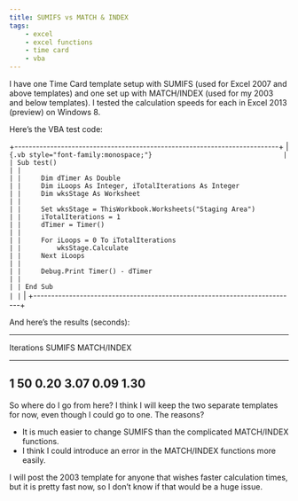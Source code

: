 ```yaml
---
title: SUMIFS vs MATCH & INDEX
tags: 
    - excel
    - excel functions
    - time card
    - vba
---
```


I have one Time Card template setup with SUMIFS (used for Excel 2007 and
above templates) and one set up with MATCH/INDEX (used for my 2003 and
below templates). I tested the calculation speeds for each in Excel 2013
(preview) on Windows 8.

Here’s the VBA test code:

+--------------------------------------------------------------------------+
| ``` {.vb style="font-family:monospace;"}                                 |
| Sub test()                                                               |
|                                                                          |
|     Dim dTimer As Double                                                 |
|     Dim iLoops As Integer, iTotalIterations As Integer                   |
|     Dim wksStage As Worksheet                                            |
|                                                                          |
|     Set wksStage = ThisWorkbook.Worksheets("Staging Area")               |
|     iTotalIterations = 1                                                 |
|     dTimer = Timer()                                                     |
|                                                                          |
|     For iLoops = 0 To iTotalIterations                                   |
|         wksStage.Calculate                                               |
|     Next iLoops                                                          |
|                                                                          |
|     Debug.Print Timer() - dTimer                                         |
|                                                                          |
| End Sub                                                                  |
| ```                                                                      |
+--------------------------------------------------------------------------+

And here’s the results (seconds):

  --------------------------------------------------------------------------
  Iterations
  SUMIFS
  MATCH/INDEX
  ------------------------ ------------------------ ------------------------
  1                        50
  0.20                     3.07
  0.09                     1.30
  --------------------------------------------------------------------------

So where do I go from here? I think I will keep the two separate
templates for now, even though I could go to one. The reasons?

-   It is much easier to change SUMIFS than the complicated MATCH/INDEX
    functions.
-   I think I could introduce an error in the MATCH/INDEX functions more
    easily.

I will post the 2003 template for anyone that wishes faster calculation
times, but it is pretty fast now, so I don’t know if that would be a
huge issue.

